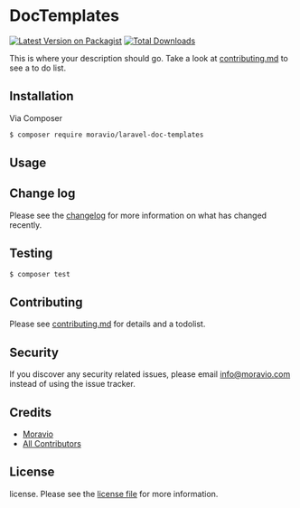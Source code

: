 # DocTemplates

[![Latest Version on Packagist][ico-version]][link-packagist]
[![Total Downloads][ico-downloads]][link-downloads]

This is where your description should go. Take a look at [contributing.md](contributing.md) to see a to do list.

## Installation

Via Composer

``` bash
$ composer require moravio/laravel-doc-templates
```

## Usage

## Change log

Please see the [changelog](changelog.md) for more information on what has changed recently.

## Testing

``` bash
$ composer test
```

## Contributing

Please see [contributing.md](contributing.md) for details and a todolist.

## Security

If you discover any security related issues, please email info@moravio.com instead of using the issue tracker.

## Credits

- [Moravio][link-author]
- [All Contributors][link-contributors]

## License

license. Please see the [license file](license.md) for more information.

[ico-version]: https://img.shields.io/packagist/v/moravio/doctemplates.svg?style=flat-square
[ico-downloads]: https://img.shields.io/packagist/dt/moravio/doctemplates.svg?style=flat-square

[link-packagist]: https://packagist.org/packages/moravio/laravel-doc-templates
[link-downloads]: https://packagist.org/packages/moravio/laravel-doc-templates
[link-author]: https://github.com/Moravio
[link-contributors]: ../../contributors
